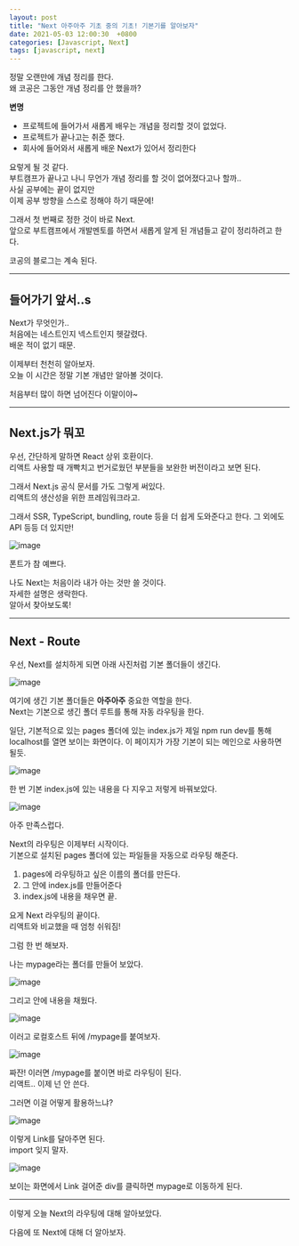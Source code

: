 ```yaml
---
layout: post
title: "Next 아주아주 기초 중의 기초! 기본기를 알아보자"
date: 2021-05-03 12:00:30  +0800
categories: [Javascript, Next]
tags: [javascript, next]
---
```


정말 오랜만에 개념 정리를 한다.  
왜 코공은 그동안 개념 정리를 안 했을까?

**변명**

- 프로젝트에 들어가서 새롭게 배우는 개념을 정리할 것이 없었다.
- 프로젝트가 끝나고는 취준 했다.
- 회사에 들어와서 새롭게 배운 Next가 있어서 정리한다

요렇게 될 것 같다.  
부트캠프가 끝나고 나니 무언가 개념 정리를 할 것이 없어졌다고나 할까..  
사실 공부에는 끝이 없지만  
이제 공부 방향을 스스로 정해야 하기 때문에!

그래서 첫 번째로 정한 것이 바로 Next.  
앞으로 부트캠프에서 개발멘토를 하면서 새롭게 알게 된 개념들고 같이 정리하려고 한다.

코공의 블로그는 계속 된다.

---

## **들어가기 앞서..s**

Next가 무엇인가..  
처음에는 네스트인지 넥스트인지 헷갈렸다.  
배운 적이 없기 때문.

이제부터 천천히 알아보자.  
오늘 이 시간은 정말 기본 개념만 알아볼 것이다.

처음부터 많이 하면 넘어진다 이말이야~

---

## **Next.js가 뭐꼬**

우선, 간단하게 말하면 React 상위 호환이다.  
리액트 사용할 때 개빡치고 번거로웠던 부분들을 보완한 버전이라고 보면 된다.

그래서 Next.js 공식 문서를 가도 그렇게 써있다.  
리액트의 생산성을 위한 프레임워크라고.

그래서 SSR, TypeScript, bundling, route 등을 더 쉽게 도와준다고 한다.
그 외에도 API 등등 더 있지만!

![image](/assets/img/sample/next1.png)

폰트가 참 예쁘다.

나도 Next는 처음이라 내가 아는 것만 쓸 것이다.  
자세한 설명은 생락한다.  
알아서 찾아보도록!

---

## **Next - Route**

우선, Next를 설치하게 되면 아래 사진처럼 기본 폴더들이 생긴다.

![image](/assets/img/sample/next2.png)

여기에 생긴 기본 폴더들은 **아주아주** 중요한 역할을 한다.  
Next는 기본으로 생긴 폴더 루트를 통해 자동 라우팅을 한다.

일단, 기본적으로 있는 pages 폴더에 있는 index.js가 제일 npm run dev를 통해 localhost를 열면 보이는 화면이다.
이 페이지가 가장 기본이 되는 메인으로 사용하면 될듯.

![image](/assets/img/sample/next3.png)

한 번 기본 index.js에 있는 내용을 다 지우고 저렇게 바꿔보았다.

![image](/assets/img/sample/next4.png)

아주 만족스럽다.

Next의 라우팅은 이제부터 시작이다.  
기본으로 설치된 pages 폴더에 있는 파일들을 자동으로 라우팅 해준다.

1. pages에 라우팅하고 싶은 이름의 폴더를 만든다.
2. 그 안에 index.js를 만들어준다
3. index.js에 내용을 채우면 끝.

요게 Next 라우팅의 끝이다.  
리액트와 비교했을 때 엄청 쉬워짐!

그럼 한 번 해보자.

나는 mypage라는 폴더를 만들어 보았다.

![image](/assets/img/sample/next5.png)

그리고 안에 내용을 채웠다.

![image](/assets/img/sample/next6.png)

이러고 로컬호스트 뒤에 /mypage를 붙여보자.

![image](/assets/img/sample/next7.png)

짜잔! 이러면 /mypage를 붙이면 바로 라우팅이 된다.  
리액트.. 이제 넌 안 쓴다.

그러면 이걸 어떻게 활용하느냐?

![image](/assets/img/sample/next8.png)

이렇게 Link를 달아주면 된다.  
import 잊지 말자.

![image](/assets/img/sample/next9.png)

보이는 화면에서 Link 걸어준 div를 클릭하면 mypage로 이동하게 된다.

---

이렇게 오늘 Next의 라우팅에 대해 알아보았다.

다음에 또 Next에 대해 더 알아보자.
